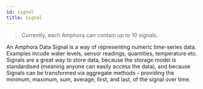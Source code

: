 ```yaml
---
id: signal
title: Signal
---
```


> Currently, each Amphora can contain up to 10 signals.

An Amphora Data Signal is a way of representing numeric time-series data. Examples incude water levels, sensor readings, quantities, temperature etc. Signals are a great way to store data, because the storage model is standardised (meaning anyone can easily access the data), and because Signals can be transformed via aggregate methods - providing the minimum, maximum, sum, average, first, and last, of the signal over time. 
